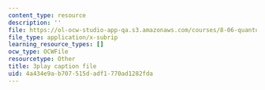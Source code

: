 ```yaml
---
content_type: resource
description: ''
file: https://ol-ocw-studio-app-qa.s3.amazonaws.com/courses/8-06-quantum-physics-iii-spring-2018/4a434e9ab707515dadf1770ad1282fda_7Y3qcKzO_mY.vtt
file_type: application/x-subrip
learning_resource_types: []
ocw_type: OCWFile
resourcetype: Other
title: 3play caption file
uid: 4a434e9a-b707-515d-adf1-770ad1282fda
---
```


